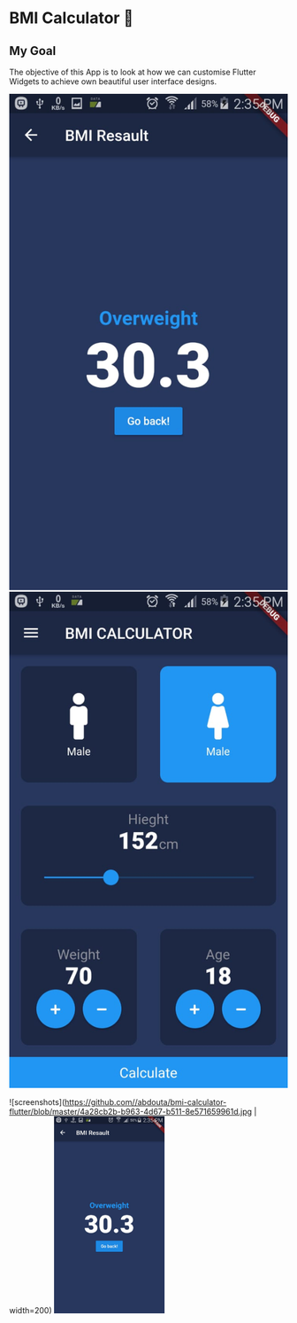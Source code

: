 
# BMI Calculator 💪

## My Goal

The objective of this App is to look at how we can customise Flutter Widgets to achieve own beautiful user interface designs.

<img style='width=200px;' src="https://github.com//abdouta/bmi-calculator-flutter/blob/master/4a28cb2b-b963-4d67-b511-8e571659961d.jpg?raw=true">
<img style='width=200px;' src="https://github.com//abdouta/bmi-calculator-flutter/blob/master/86edddcd-5919-4629-ac00-71db75e04b1b.jpg?raw=true">

![screenshots](https://github.com//abdouta/bmi-calculator-flutter/blob/master/4a28cb2b-b963-4d67-b511-8e571659961d.jpg | width=200)
<img src="https://github.com//abdouta/bmi-calculator-flutter/blob/master/4a28cb2b-b963-4d67-b511-8e571659961d.jpg?raw=true" height="" width="200">


